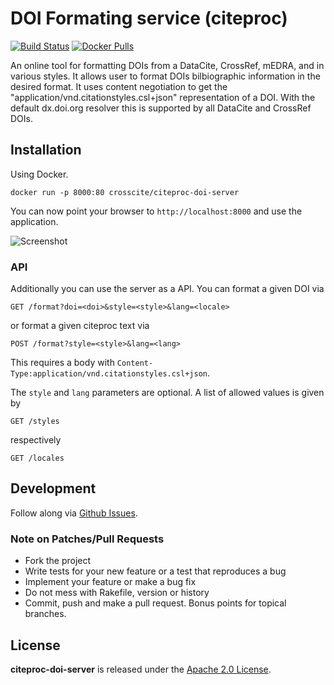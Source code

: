 # DOI Formating service (citeproc)

[![Build Status](https://travis-ci.org/crosscite/citeproc-doi-server.svg)](https://travis-ci.org/crosscite/citeproc-doi-server)
[![Docker Pulls](https://img.shields.io/docker/pulls/crosscite/citeproc-doi-server.svg)](https://hub.docker.com/r/crosscite/citeproc-doi-server/)

An online tool for formatting DOIs from a DataCite, CrossRef, mEDRA, and in various styles. It allows user to format DOIs bilbiographic information in the desired format. It uses content negotiation to get the "application/vnd.citationstyles.csl+json" representation of a DOI. With the default dx.doi.org resolver this is supported by all DataCite and CrossRef DOIs.

## Installation

Using Docker.

```
docker run -p 8000:80 crosscite/citeproc-doi-server
```

You can now point your browser to `http://localhost:8000` and use the application.

![Screenshot](https://raw.githubusercontent.com/crosscite/citeproc-doi-server/master/public/img/start.png)

### API

Additionally you can use the server as a API. You can format a given DOI via

```
GET /format?doi=<doi>&style=<style>&lang=<locale>
```

or format a given citeproc text via

```
POST /format?style=<style>&lang=<lang>
```

This requires a body with `Content-Type:application/vnd.citationstyles.csl+json`.

The `style` and `lang` parameters are optional. A list of allowed values is given by

```
GET /styles
```

respectively

```
GET /locales
```

## Development


Follow along via [Github Issues](https://github.com/crosscite/citeproc-doi-server/issues).

### Note on Patches/Pull Requests

* Fork the project
* Write tests for your new feature or a test that reproduces a bug
* Implement your feature or make a bug fix
* Do not mess with Rakefile, version or history
* Commit, push and make a pull request. Bonus points for topical branches.

## License

**citeproc-doi-server** is released under the [Apache 2.0 License](LICENSE.md).
